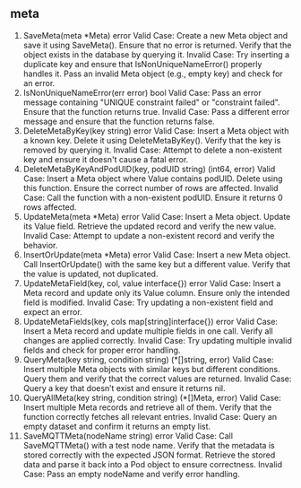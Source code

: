 
## meta

1. SaveMeta(meta *Meta) error
Valid Case:
Create a new Meta object and save it using SaveMeta().
Ensure that no error is returned.
Verify that the object exists in the database by querying it.
Invalid Case:
Try inserting a duplicate key and ensure that IsNonUniqueNameError() properly handles it.
Pass an invalid Meta object (e.g., empty key) and check for an error.
2. IsNonUniqueNameError(err error) bool
Valid Case:
Pass an error message containing "UNIQUE constraint failed" or "constraint failed".
Ensure that the function returns true.
Invalid Case:
Pass a different error message and ensure that the function returns false.
3. DeleteMetaByKey(key string) error
Valid Case:
Insert a Meta object with a known key.
Delete it using DeleteMetaByKey().
Verify that the key is removed by querying it.
Invalid Case:
Attempt to delete a non-existent key and ensure it doesn't cause a fatal error.
4. DeleteMetaByKeyAndPodUID(key, podUID string) (int64, error)
Valid Case:
Insert a Meta object where Value contains podUID.
Delete using this function.
Ensure the correct number of rows are affected.
Invalid Case:
Call the function with a non-existent podUID.
Ensure it returns 0 rows affected.
5. UpdateMeta(meta *Meta) error
Valid Case:
Insert a Meta object.
Update its Value field.
Retrieve the updated record and verify the new value.
Invalid Case:
Attempt to update a non-existent record and verify the behavior.
6. InsertOrUpdate(meta *Meta) error
Valid Case:
Insert a new Meta object.
Call InsertOrUpdate() with the same key but a different value.
Verify that the value is updated, not duplicated.
7. UpdateMetaField(key, col, value interface{}) error
Valid Case:
Insert a Meta record and update only its Value column.
Ensure only the intended field is modified.
Invalid Case:
Try updating a non-existent field and expect an error.
8. UpdateMetaFields(key, cols map[string]interface{}) error
Valid Case:
Insert a Meta record and update multiple fields in one call.
Verify all changes are applied correctly.
Invalid Case:
Try updating multiple invalid fields and check for proper error handling.
9. QueryMeta(key string, condition string) (*[]string, error)
Valid Case:
Insert multiple Meta objects with similar keys but different conditions.
Query them and verify that the correct values are returned.
Invalid Case:
Query a key that doesn’t exist and ensure it returns nil.
10. QueryAllMeta(key string, condition string) (*[]Meta, error)
Valid Case:
Insert multiple Meta records and retrieve all of them.
Verify that the function correctly fetches all relevant entries.
Invalid Case:
Query an empty dataset and confirm it returns an empty list.
11. SaveMQTTMeta(nodeName string) error
Valid Case:
Call SaveMQTTMeta() with a test node name.
Verify that the metadata is stored correctly with the expected JSON format.
Retrieve the stored data and parse it back into a Pod object to ensure correctness.
Invalid Case:
Pass an empty nodeName and verify error handling.
